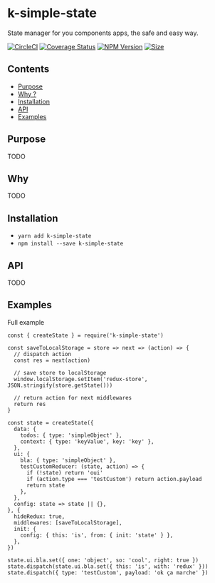 # k-simple-state

State manager for you components apps, the safe and easy way.

[![CircleCI](https://circleci.com/gh/alakarteio/k-simple-state.svg?style=shield)](https://circleci.com/gh/alakarteio/k-simple-state) [![Coverage Status](https://coveralls.io/repos/github/alakarteio/k-simple-state/badge.svg?branch=master)](https://coveralls.io/github/alakarteio/k-simple-state?branch=master) [![NPM Version](https://badge.fury.io/js/k-simple-state.svg)](https://www.npmjs.com/package/k-simple-state)
[![Size](http://img.badgesize.io/alakarteio/k-simple-state/master/index.js.svg)]()


## Contents
 - [Purpose](#purpose)
 - [Why ?](#why)
 - [Installation](#installation)
 - [API](#api)
 - [Examples](#examples)

## Purpose
TODO

## Why
TODO

## Installation
 - `yarn add k-simple-state`
 - `npm install --save k-simple-state`

## API
TODO

## Examples
Full example
```es6
const { createState } = require('k-simple-state')

const saveToLocalStorage = store => next => (action) => {
  // dispatch action
  const res = next(action)

  // save store to localStorage
  window.localStorage.setItem('redux-store', JSON.stringify(store.getState()))

  // return action for next middlewares
  return res
}

const state = createState({
  data: {
    todos: { type: 'simpleObject' },
    context: { type: 'keyValue', key: 'key' },
  },
  ui: {
    bla: { type: 'simpleObject' },
    testCustomReducer: (state, action) => {
      if (!state) return 'oui'
      if (action.type === 'testCustom') return action.payload
      return state
    },
  },
  config: state => state || {},
}, {
  hideRedux: true,
  middlewares: [saveToLocalStorage],
  init: {
    config: { this: 'is', from: { init: 'state' } },
  },
})

state.ui.bla.set({ one: 'object', so: 'cool', right: true })
state.dispatch(state.ui.bla.set({ this: 'is', with: 'redux' }))
state.dispatch({ type: 'testCustom', payload: 'ok ça marche' })
```
